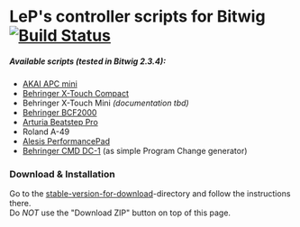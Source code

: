 # LeP's controller scripts for Bitwig [![Build Status](https://api.travis-ci.com/justlep/bitwig.svg?branch=master)](https://travis-ci.com/justlep/bitwig)
##### Available scripts (tested in Bitwig 2.3.4):
* [AKAI APC mini](./doc/APCmini/)
* [Behringer X-Touch Compact](./doc/Behringer%20X-Touch%20Compact/)
* Behringer X-Touch Mini _(documentation tbd)_
* [Behringer BCF2000](./doc/Behringer%20BCF2000/)
* [Arturia Beatstep Pro](./doc/ArturiaBeatstepPro/)
* Roland A-49
* [Alesis PerformancePad](./doc/Alesis%20PerformancePad/)
* [Behringer CMD DC-1](./doc/Behringer%20CMD%20DC-1) (as simple Program Change generator)

### Download & Installation
Go to the [stable-version-for-download](./stable-version-for-download/)-directory and follow the instructions there.  
Do *NOT* use the "Download ZIP" button on top of this page.

